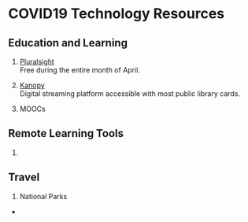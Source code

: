 # COVID19 Technology Resources 

## Education and Learning
1. [Pluralsight](https://www.pluralsight.com/)  
Free during the entire month of April. 

2. [Kanopy](https://www.kanopy.com/)  
Digital streaming platform accessible with most public library cards. 

3. MOOCs

## Remote Learning Tools 
1.  

## Travel 
1. National Parks 
* 

